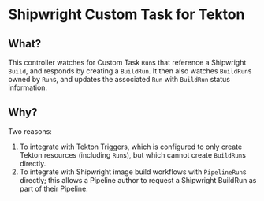 # Shipwright Custom Task for Tekton

## What?

This controller watches for Custom Task `Run`s that reference a Shipwright `Build`, and responds by creating a `BuildRun`.
It then also watches `BuildRun`s owned by `Run`s, and updates the associated `Run` with `BuildRun` status information.

## Why?

Two reasons:

1. To integrate with Tekton Triggers, which is configured to only create Tekton
   resources (including `Run`s), but which cannot create `BuildRun`s directly.
1. To integrate with Shipwright image build workflows with `PipelineRun`s directly;
   this allows a Pipeline author to request a Shipwright BuildRun as part of their Pipeline.
